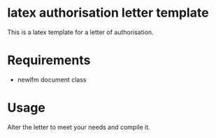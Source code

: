 latex authorisation letter template
===================================

This is a latex template for a letter of authorisation.

# Requirements

 - newlfm document class

# Usage

Alter the letter to meet your needs and compile it.
